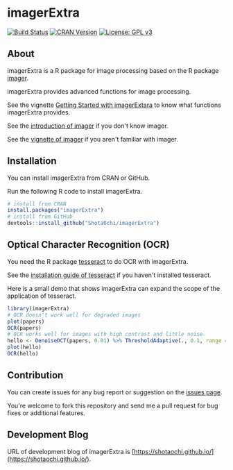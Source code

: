 # imagerExtra

[![Build Status](https://travis-ci.org/ShotaOchi/imagerExtra.svg?branch=master)](https://travis-ci.org/ShotaOchi/imagerExtra)
[![CRAN Version](https://www.r-pkg.org/badges/version/imagerExtra)](https://cran.r-project.org/package=imagerExtra)
[![License: GPL v3](https://img.shields.io/badge/License-GPL%20v3-blue.svg)](https://www.gnu.org/licenses/gpl-3.0)

## About
imagerExtra is a R package for image processing based on the R package [imager](https://github.com/dahtah/imager).


imagerExtra provides advanced functions for image processing.


See the vignette [Getting Started with imagerExtara](https://cran.r-project.org/package=imagerExtra/vignettes/gettingstarted.html) to know what functions imagerExtra provides. 


See the [introduction of imager](http://dahtah.github.io/imager/) if you don't know imager.


See the [vignette of imager](https://CRAN.R-project.org/package=imager/vignettes/gettingstarted.html) if you aren't familiar with imager.


## Installation
You can install imagerExtra from CRAN or GitHub.


Run the following R code to install imagerExtra.
```r
# install from CRAN
install.packages("imagerExtra")
# install from GitHub
devtools::install_github("ShotaOchi/imagerExtra")
```

## Optical Character Recognition (OCR)
You need the R package [tesseract](https://github.com/ropensci/tesseract#tesseract) to do OCR with imagerExtra.


See the [installation guide of tesseract](https://github.com/ropensci/tesseract#installation) if you haven't installed tesseract.


Here is a small demo that shows imagerExtra can expand the scope of the application of tesseract.
```r
library(imagerExtra)
# OCR doesn't work well for degraded images
plot(papers)
OCR(papers)
# OCR works well for images with high contrast and little noise
hello <- DenoiseDCT(papers, 0.01) %>% ThresholdAdaptive(., 0.1, range = c(0,1))
plot(hello)
OCR(hello)
```


## Contribution
You can create issues for any bug report or suggestion on the [issues page](https://github.com/ShotaOchi/imagerExtra/issues).


You're welcome to fork this repository and send me a pull request for bug fixes or additional features.


## Development Blog
URL of development blog of imagerExtra is [https://shotaochi.github.io/](https://shotaochi.github.io/).
